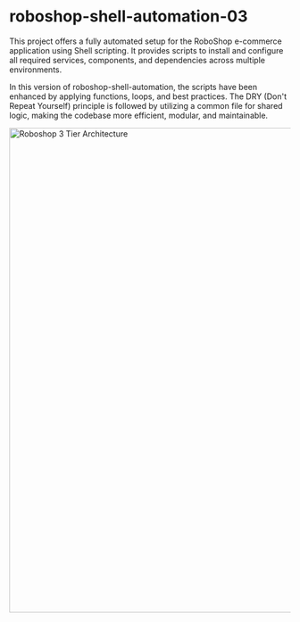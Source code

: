 # roboshop-shell-automation-03
This project offers a fully automated setup for the RoboShop e-commerce application using Shell scripting. It provides scripts to install and configure all required services, components, and dependencies across multiple environments.

In this version of roboshop-shell-automation, the scripts have been enhanced by applying functions, loops, and best practices. The DRY (Don't Repeat Yourself) principle is followed by utilizing a common file for shared logic, making the codebase more efficient, modular, and maintainable.

<img width="869" alt="Roboshop 3 Tier Architecture" src="https://github.com/user-attachments/assets/ef7d3589-8118-4b91-b62b-a4c912762706" />